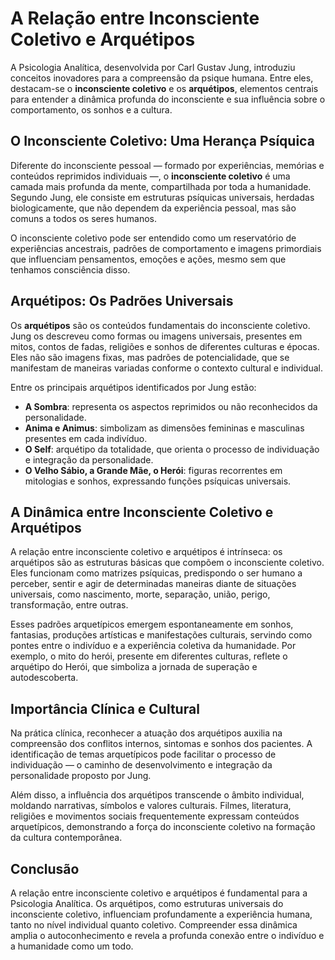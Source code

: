 
# A Relação entre Inconsciente Coletivo e Arquétipos

A Psicologia Analítica, desenvolvida por Carl Gustav Jung, introduziu conceitos inovadores para a compreensão da psique humana. Entre eles, destacam-se o **inconsciente coletivo** e os **arquétipos**, elementos centrais para entender a dinâmica profunda do inconsciente e sua influência sobre o comportamento, os sonhos e a cultura.

## O Inconsciente Coletivo: Uma Herança Psíquica

Diferente do inconsciente pessoal — formado por experiências, memórias e conteúdos reprimidos individuais —, o **inconsciente coletivo** é uma camada mais profunda da mente, compartilhada por toda a humanidade. Segundo Jung, ele consiste em estruturas psíquicas universais, herdadas biologicamente, que não dependem da experiência pessoal, mas são comuns a todos os seres humanos.

O inconsciente coletivo pode ser entendido como um reservatório de experiências ancestrais, padrões de comportamento e imagens primordiais que influenciam pensamentos, emoções e ações, mesmo sem que tenhamos consciência disso.

## Arquétipos: Os Padrões Universais

Os **arquétipos** são os conteúdos fundamentais do inconsciente coletivo. Jung os descreveu como formas ou imagens universais, presentes em mitos, contos de fadas, religiões e sonhos de diferentes culturas e épocas. Eles não são imagens fixas, mas padrões de potencialidade, que se manifestam de maneiras variadas conforme o contexto cultural e individual.

Entre os principais arquétipos identificados por Jung estão:

- **A Sombra**: representa os aspectos reprimidos ou não reconhecidos da personalidade.
- **Anima e Animus**: simbolizam as dimensões femininas e masculinas presentes em cada indivíduo.
- **O Self**: arquétipo da totalidade, que orienta o processo de individuação e integração da personalidade.
- **O Velho Sábio, a Grande Mãe, o Herói**: figuras recorrentes em mitologias e sonhos, expressando funções psíquicas universais.

## A Dinâmica entre Inconsciente Coletivo e Arquétipos

A relação entre inconsciente coletivo e arquétipos é intrínseca: os arquétipos são as estruturas básicas que compõem o inconsciente coletivo. Eles funcionam como matrizes psíquicas, predispondo o ser humano a perceber, sentir e agir de determinadas maneiras diante de situações universais, como nascimento, morte, separação, união, perigo, transformação, entre outras.

Esses padrões arquetípicos emergem espontaneamente em sonhos, fantasias, produções artísticas e manifestações culturais, servindo como pontes entre o indivíduo e a experiência coletiva da humanidade. Por exemplo, o mito do herói, presente em diferentes culturas, reflete o arquétipo do Herói, que simboliza a jornada de superação e autodescoberta.

## Importância Clínica e Cultural

Na prática clínica, reconhecer a atuação dos arquétipos auxilia na compreensão dos conflitos internos, sintomas e sonhos dos pacientes. A identificação de temas arquetípicos pode facilitar o processo de individuação — o caminho de desenvolvimento e integração da personalidade proposto por Jung.

Além disso, a influência dos arquétipos transcende o âmbito individual, moldando narrativas, símbolos e valores culturais. Filmes, literatura, religiões e movimentos sociais frequentemente expressam conteúdos arquetípicos, demonstrando a força do inconsciente coletivo na formação da cultura contemporânea.

## Conclusão

A relação entre inconsciente coletivo e arquétipos é fundamental para a Psicologia Analítica. Os arquétipos, como estruturas universais do inconsciente coletivo, influenciam profundamente a experiência humana, tanto no nível individual quanto coletivo. Compreender essa dinâmica amplia o autoconhecimento e revela a profunda conexão entre o indivíduo e a humanidade como um todo.
```
